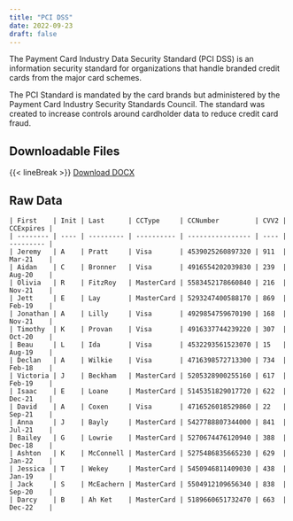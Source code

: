 ```yaml
---
title: "PCI DSS"
date: 2022-09-23
draft: false
---
```

The Payment Card Industry Data Security Standard (PCI DSS) is an information security standard for organizations that handle branded credit cards from the major card schemes.

The PCI Standard is mandated by the card brands but administered by the Payment Card Industry Security Standards Council. The standard was created to increase controls around cardholder data to reduce credit card fraud.

## Downloadable Files
{{< lineBreak >}}
[Download DOCX](/pci/pci-dss.docx)

## Raw Data
```
| First    | Init | Last      | CCType     | CCNumber         | CVV2 | CCExpires |
| -------- | ---- | --------- | ---------- | ---------------- | ---- | --------- |
| Jeremy   | A    | Pratt     | Visa       | 4539025260897320 | 911  | Mar-21    |
| Aidan    | C    | Bronner   | Visa       | 4916554202039830 | 239  | Aug-20    |
| Olivia   | R    | FitzRoy   | MasterCard | 5583452178660840 | 216  | Nov-21    |
| Jett     | E    | Lay       | MasterCard | 5293247400588170 | 869  | Feb-19    |
| Jonathan | A    | Lilly     | Visa       | 4929854759670190 | 168  | Nov-21    |
| Timothy  | K    | Provan    | Visa       | 4916337744239220 | 307  | Oct-20    |
| Beau     | L    | Ida       | Visa       | 4532293561523070 | 15   | Aug-19    |
| Declan   | A    | Wilkie    | Visa       | 4716398572713300 | 734  | Feb-18    |
| Victoria | J    | Beckham   | MasterCard | 5205328900255160 | 617  | Feb-19    |
| Isaac    | E    | Loane     | MasterCard | 5145351829017720 | 622  | Dec-21    |
| David    | A    | Coxen     | Visa       | 4716526018529860 | 22   | Sep-21    |
| Anna     | J    | Bayly     | MasterCard | 5427788807344000 | 841  | Jul-21    |
| Bailey   | G    | Lowrie    | MasterCard | 5270674476120940 | 388  | Dec-18    |
| Ashton   | K    | McConnell | MasterCard | 5275486835665230 | 629  | Jan-22    |
| Jessica  | T    | Wekey     | MasterCard | 5450946811409030 | 438  | Jan-19    |
| Jack     | S    | McEachern | MasterCard | 5504912109656340 | 838  | Sep-20    |
| Darcy    | B    | Ah Ket    | MasterCard | 5189660651732470 | 663  | Dec-22    |
```